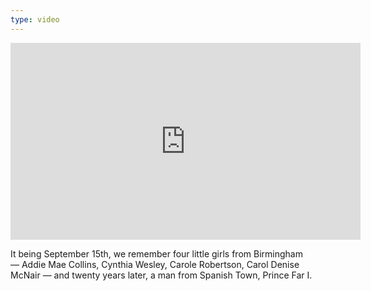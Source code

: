 ```yaml
---
type: video
---
```


<iframe width="560" height="315" src="https://www.youtube.com/embed/n2nI60dpQg0" frameborder="0" allow="accelerometer; autoplay; clipboard-write; encrypted-media; gyroscope; picture-in-picture" allowfullscreen></iframe>

<p>It being September 15th, we remember four little girls from Birmingham — Addie Mae Collins, Cynthia Wesley, Carole Robertson, Carol Denise McNair — and twenty years later, a man from Spanish Town, Prince Far I.</p>